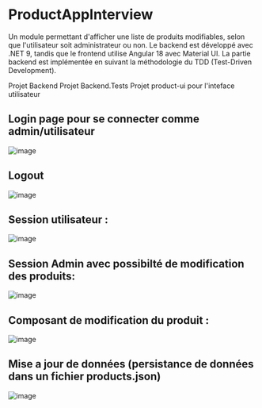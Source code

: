 # ProductAppInterview

Un module permettant d'afficher une liste de produits modifiables, selon que l'utilisateur soit administrateur ou non. Le backend est développé avec .NET 9, tandis que le frontend utilise Angular 18 avec Material UI. La partie backend est implémentée en suivant la méthodologie du TDD (Test-Driven Development).

Projet Backend
Projet Backend.Tests 
Projet product-ui pour l'inteface utilisateur

## Login page pour se connecter comme admin/utilisateur

![image](https://github.com/user-attachments/assets/136bbb6e-05ff-4155-b08e-328171dd1bdb)

## Logout 

![image](https://github.com/user-attachments/assets/66dbbb33-61bd-40a4-9003-30c9972cd451)


## Session utilisateur : 
![image](https://github.com/user-attachments/assets/ae58025e-2491-4bbf-b2aa-ec79c016645c)

## Session Admin avec possibilté de modification des produits: 
![image](https://github.com/user-attachments/assets/8fc76e81-4711-4532-b922-c997ca10af4f)

## Composant de modification du produit :
![image](https://github.com/user-attachments/assets/903e3cc1-c466-4441-9469-5686a259b201)

 ## Mise a jour de données (persistance de données dans un fichier products.json)
![image](https://github.com/user-attachments/assets/91c2537d-c976-4656-a4ad-42ab9e4594e7)




